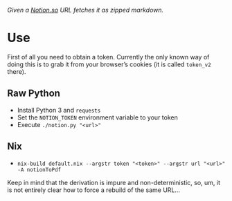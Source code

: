 _Given a [Notion.so](https://www.notion.so/) URL fetches it as zipped markdown._


Use
====

First of all you need to obtain a token. Currently the only known way of doing
this is to grab it from your browser’s cookies (it is called `token_v2` there).

Raw Python
-----------

* Install Python 3 and `requests`
* Set the `NOTION_TOKEN` environment variable to your token
* Execute `./notion.py "<url>"`

Nix
-----

* `nix-build default.nix --argstr token "<token>" --argstr url "<url>" -A notionToPdf`

Keep in mind that the derivation is impure and non-deterministic, so, um,
it is not entirely clear how to force a rebuild of the same URL...
